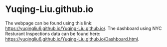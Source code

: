 # Yuqing-Liu.github.io

The webpage can be found using this link: https://yuqingliu6.github.io/Yuqing-Liu.github.io/. 
The dashboard using NYC Resturant Inspections data can be found here: https://yuqingliu6.github.io/Yuqing-Liu.github.io/Dashboard.html.